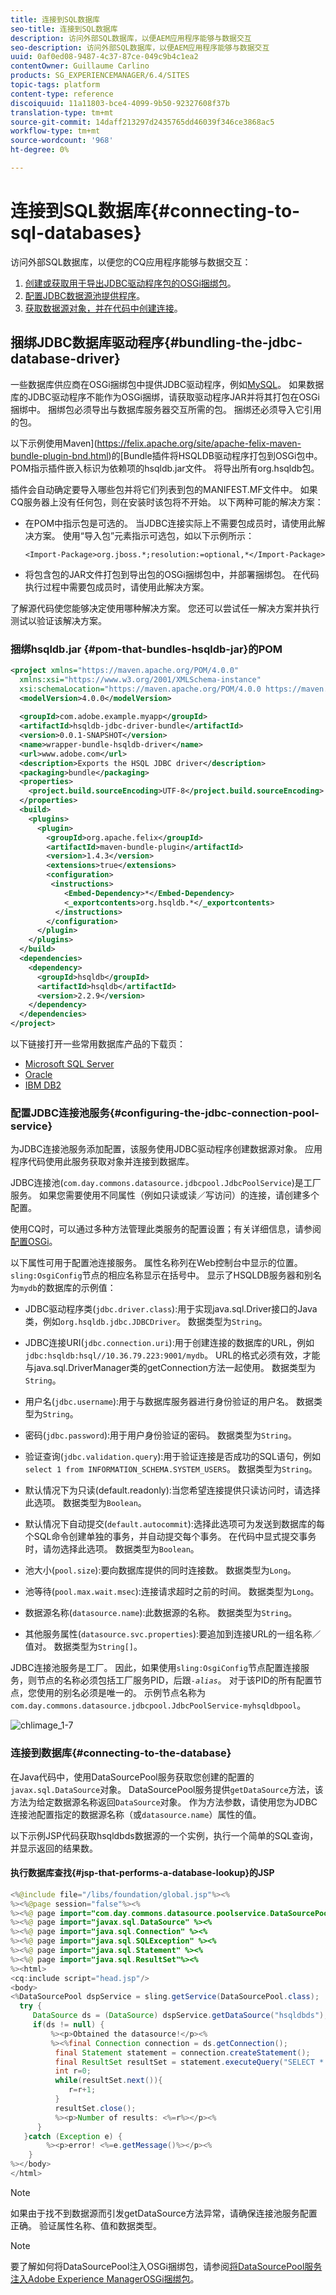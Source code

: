 ```yaml
---
title: 连接到SQL数据库
seo-title: 连接到SQL数据库
description: 访问外部SQL数据库，以便AEM应用程序能够与数据交互
seo-description: 访问外部SQL数据库，以便AEM应用程序能够与数据交互
uuid: 0af0ed08-9487-4c37-87ce-049c9b4c1ea2
contentOwner: Guillaume Carlino
products: SG_EXPERIENCEMANAGER/6.4/SITES
topic-tags: platform
content-type: reference
discoiquuid: 11a11803-bce4-4099-9b50-92327608f37b
translation-type: tm+mt
source-git-commit: 14daff213297d2435765dd46039f346ce3868ac5
workflow-type: tm+mt
source-wordcount: '968'
ht-degree: 0%

---
```



# 连接到SQL数据库{#connecting-to-sql-databases}

访问外部SQL数据库，以便您的CQ应用程序能够与数据交互：

1. [创建或获取用于导出JDBC驱动程序包的OSGi捆绑包](#bundling-the-jdbc-database-driver)。
1. [配置JDBC数据源池提供程序](#configuring-the-jdbc-connection-pool-service)。
1. [获取数据源对象，并在代码中创建连接](#connecting-to-the-database)。

## 捆绑JDBC数据库驱动程序{#bundling-the-jdbc-database-driver}

一些数据库供应商在OSGi捆绑包中提供JDBC驱动程序，例如[MySQL](https://www.mysql.com/downloads/connector/j/)。 如果数据库的JDBC驱动程序不能作为OSGi捆绑，请获取驱动程序JAR并将其打包在OSGi捆绑中。 捆绑包必须导出与数据库服务器交互所需的包。 捆绑还必须导入它引用的包。

以下示例使用Maven](https://felix.apache.org/site/apache-felix-maven-bundle-plugin-bnd.html)的[Bundle插件将HSQLDB驱动程序打包到OSGi包中。 POM指示插件嵌入标识为依赖项的hsqldb.jar文件。 将导出所有org.hsqldb包。

插件会自动确定要导入哪些包并将它们列表到包的MANIFEST.MF文件中。 如果CQ服务器上没有任何包，则在安装时该包将不开始。 以下两种可能的解决方案：

* 在POM中指示包是可选的。 当JDBC连接实际上不需要包成员时，请使用此解决方案。 使用“导入包”元素指示可选包，如以下示例所示：

   `<Import-Package>org.jboss.*;resolution:=optional,*</Import-Package>`
* 将包含包的JAR文件打包到导出包的OSGi捆绑包中，并部署捆绑包。 在代码执行过程中需要包成员时，请使用此解决方案。

了解源代码使您能够决定使用哪种解决方案。 您还可以尝试任一解决方案并执行测试以验证该解决方案。

### 捆绑hsqldb.jar {#pom-that-bundles-hsqldb-jar}的POM

```xml
<project xmlns="https://maven.apache.org/POM/4.0.0" 
  xmlns:xsi="https://www.w3.org/2001/XMLSchema-instance" 
  xsi:schemaLocation="https://maven.apache.org/POM/4.0.0 https://maven.apache.org/xsd/maven-4.0.0.xsd">
  <modelVersion>4.0.0</modelVersion>
  
  <groupId>com.adobe.example.myapp</groupId>
  <artifactId>hsqldb-jdbc-driver-bundle</artifactId>
  <version>0.0.1-SNAPSHOT</version>
  <name>wrapper-bundle-hsqldb-driver</name>
  <url>www.adobe.com</url>
  <description>Exports the HSQL JDBC driver</description>
  <packaging>bundle</packaging>
  <properties>
    <project.build.sourceEncoding>UTF-8</project.build.sourceEncoding>
  </properties>
  <build>
    <plugins>
      <plugin>
        <groupId>org.apache.felix</groupId> 
        <artifactId>maven-bundle-plugin</artifactId>
        <version>1.4.3</version> 
        <extensions>true</extensions> 
        <configuration> 
         <instructions> 
            <Embed-Dependency>*</Embed-Dependency>
            <_exportcontents>org.hsqldb.*</_exportcontents>
          </instructions>
        </configuration> 
      </plugin>
    </plugins>
  </build>
  <dependencies>
    <dependency>
      <groupId>hsqldb</groupId>
      <artifactId>hsqldb</artifactId>
      <version>2.2.9</version>
    </dependency>
  </dependencies>
</project>
```

以下链接打开一些常用数据库产品的下载页：

* [Microsoft SQL Server](https://www.microsoft.com/en-us/download/details.aspx?displaylang=en&amp;id=11774)
* [Oracle](https://www.oracle.com/technetwork/database/features/jdbc/index-091264.html)
* [IBM DB2](https://www-01.ibm.com/support/docview.wss?uid=swg27007053)

### 配置JDBC连接池服务{#configuring-the-jdbc-connection-pool-service}

为JDBC连接池服务添加配置，该服务使用JDBC驱动程序创建数据源对象。 应用程序代码使用此服务获取对象并连接到数据库。

JDBC连接池(`com.day.commons.datasource.jdbcpool.JdbcPoolService`)是工厂服务。 如果您需要使用不同属性（例如只读或读／写访问）的连接，请创建多个配置。

使用CQ时，可以通过多种方法管理此类服务的配置设置；有关详细信息，请参阅[配置OSGi](/help/sites-deploying/configuring-osgi.md)。

以下属性可用于配置池连接服务。 属性名称列在Web控制台中显示的位置。 `sling:OsgiConfig`节点的相应名称显示在括号中。 显示了HSQLDB服务器和别名为`mydb`的数据库的示例值：

* JDBC驱动程序类(`jdbc.driver.class`):用于实现java.sql.Driver接口的Java类，例如`org.hsqldb.jdbc.JDBCDriver`。 数据类型为`String`。

* JDBC连接URI(`jdbc.connection.uri`):用于创建连接的数据库的URL，例如`jdbc:hsqldb:hsql//10.36.79.223:9001/mydb`。 URL的格式必须有效，才能与java.sql.DriverManager类的getConnection方法一起使用。 数据类型为`String`。

* 用户名(`jdbc.username`):用于与数据库服务器进行身份验证的用户名。 数据类型为`String`。

* 密码(`jdbc.password`):用于用户身份验证的密码。 数据类型为`String`。

* 验证查询(`jdbc.validation.query`):用于验证连接是否成功的SQL语句，例如`select 1 from INFORMATION_SCHEMA.SYSTEM_USERS`。 数据类型为`String`。

* 默认情况下为只读(default.readonly):当您希望连接提供只读访问时，请选择此选项。 数据类型为`Boolean`。
* 默认情况下自动提交(`default.autocommit`):选择此选项可为发送到数据库的每个SQL命令创建单独的事务，并自动提交每个事务。 在代码中显式提交事务时，请勿选择此选项。 数据类型为`Boolean`。

* 池大小(`pool.size`):要向数据库提供的同时连接数。 数据类型为`Long`。

* 池等待(`pool.max.wait.msec`):连接请求超时之前的时间。 数据类型为`Long`。

* 数据源名称(`datasource.name`):此数据源的名称。 数据类型为`String`。

* 其他服务属性(`datasource.svc.properties`):要追加到连接URL的一组名称／值对。 数据类型为`String[]`。

JDBC连接池服务是工厂。 因此，如果使用`sling:OsgiConfig`节点配置连接服务，则节点的名称必须包括工厂服务PID，后跟&#x200B;*`-alias`*。 对于该PID的所有配置节点，您使用的别名必须是唯一的。 示例节点名称为`com.day.commons.datasource.jdbcpool.JdbcPoolService-myhsqldbpool`。

![chlimage_1-7](assets/chlimage_1-7.png)

### 连接到数据库{#connecting-to-the-database}

在Java代码中，使用DataSourcePool服务获取您创建的配置的`javax.sql.DataSource`对象。 DataSourcePool服务提供`getDataSource`方法，该方法为给定数据源名称返回`DataSource`对象。 作为方法参数，请使用您为JDBC连接池配置指定的数据源名称（或`datasource.name`）属性的值。

以下示例JSP代码获取hsqldbds数据源的一个实例，执行一个简单的SQL查询，并显示返回的结果数。

#### 执行数据库查找{#jsp-that-performs-a-database-lookup}的JSP

```java
<%@include file="/libs/foundation/global.jsp"%><%
%><%@page session="false"%><%
%><%@ page import="com.day.commons.datasource.poolservice.DataSourcePool" %><%
%><%@ page import="javax.sql.DataSource" %><%
%><%@ page import="java.sql.Connection" %><%
%><%@ page import="java.sql.SQLException" %><%
%><%@ page import="java.sql.Statement" %><%
%><%@ page import="java.sql.ResultSet"%><%
%><html>
<cq:include script="head.jsp"/>
<body>
<%DataSourcePool dspService = sling.getService(DataSourcePool.class);
  try {
     DataSource ds = (DataSource) dspService.getDataSource("hsqldbds"); 
     if(ds != null) {
         %><p>Obtained the datasource!</p><%
         %><%final Connection connection = ds.getConnection();
          final Statement statement = connection.createStatement();
          final ResultSet resultSet = statement.executeQuery("SELECT * from INFORMATION_SCHEMA.SYSTEM_USERS"); 
          int r=0;
          while(resultSet.next()){
             r=r+1;
          } 
          resultSet.close();
          %><p>Number of results: <%=r%></p><%
      } 
   }catch (Exception e) {
        %><p>error! <%=e.getMessage()%></p><%
    } 
%></body>
</html>
```

>[!NOTE]
>
>如果由于找不到数据源而引发getDataSource方法异常，请确保连接池服务配置正确。 验证属性名称、值和数据类型。


>[!NOTE]
>
>要了解如何将DataSourcePool注入OSGi捆绑包，请参阅[将DataSourcePool服务注入Adobe Experience ManagerOSGi捆绑包](https://helpx.adobe.com/experience-manager/using/datasourcepool.html)。


